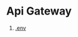 # Api Gateway

1. [.env](https://github.com/pandit-abhishek1/zoopsedocs/blob/main/backend/01Gateway/env.txt)